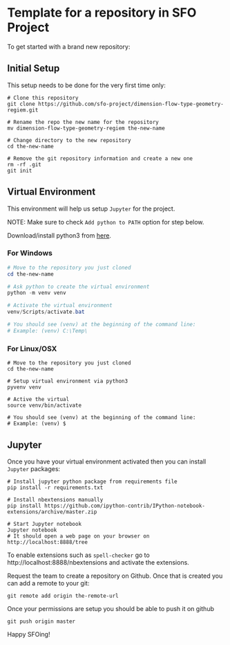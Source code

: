 # Template for a repository in SFO Project

To get started with a brand new repository:

## Initial Setup
This setup needs to be done for the very first time only:

```shell
# Clone this repository
git clone https://github.com/sfo-project/dimension-flow-type-geometry-regiem.git

# Rename the repo the new name for the repository
mv dimension-flow-type-geometry-regiem the-new-name

# Change directory to the new repository
cd the-new-name

# Remove the git repository information and create a new one
rm -rf .git
git init
```

## Virtual Environment
This environment will help us setup `Jupyter` for the project.

NOTE: Make sure to check `Add python to PATH` option for step below.

Download/install python3 from [here](https://www.python.org/downloads/).

### For Windows
```powershell
# Move to the repository you just cloned
cd the-new-name

# Ask python to create the virtual environment
python -m venv venv

# Activate the virtual environment
venv/Scripts/activate.bat

# You should see (venv) at the beginning of the command line:
# Example: (venv) C:\Temp\
```

### For Linux/OSX
```shell
# Move to the repository you just cloned
cd the-new-name

# Setup virtual environment via python3
pyvenv venv

# Active the virtual
source venv/bin/activate

# You should see (venv) at the beginning of the command line:
# Example: (venv) $
```

## Jupyter
Once you have your virtual environment activated then you can install `Jupyter` packages:

```shell
# Install jupyter python package from requirements file
pip install -r requirements.txt

# Install nbextensions manually
pip install https://github.com/ipython-contrib/IPython-notebook-extensions/archive/master.zip

# Start Jupyter notebook
Jupyter notebook
# It should open a web page on your browser on http://localhost:8888/tree
```

To enable extensions such as `spell-checker` go to http://localhost:8888/nbextensions and activate the extensions.

Request the team to create a repository on Github. Once that is created you can add a remote to your git:
```shell
git remote add origin the-remote-url
```

Once your permissions are setup you should be able to push it on github
```shell
git push origin master
```

Happy SFOing!
